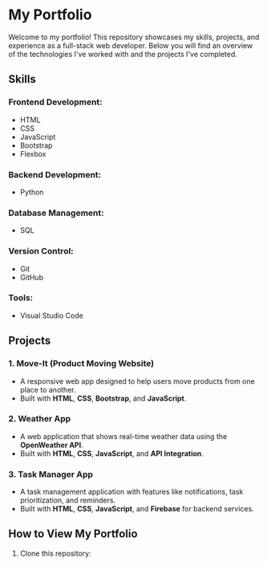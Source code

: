 # My Portfolio

Welcome to my portfolio! This repository showcases my skills, projects, and experience as a full-stack web developer. Below you will find an overview of the technologies I've worked with and the projects I've completed.

## **Skills**

### **Frontend Development:**
- HTML
- CSS
- JavaScript
- Bootstrap
- Flexbox

### **Backend Development:**
- Python




### **Database Management:**
- SQL
  

### **Version Control:**
- Git
- GitHub

### **Tools:**
- Visual Studio Code




## **Projects**

### **1. Move-It (Product Moving Website)**
- A responsive web app designed to help users move products from one place to another.
- Built with **HTML**, **CSS**, **Bootstrap**, and **JavaScript**.

### **2. Weather App**
- A web application that shows real-time weather data using the **OpenWeather API**.
- Built with **HTML**, **CSS**, **JavaScript**, and **API Integration**.

### **3. Task Manager App**
- A task management application with features like notifications, task prioritization, and reminders.
- Built with **HTML**, **CSS**, **JavaScript**, and **Firebase** for backend services.

## **How to View My Portfolio**
1. Clone this repository:
